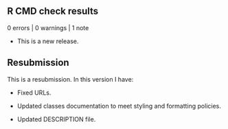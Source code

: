 ## R CMD check results

0 errors | 0 warnings | 1 note

* This is a new release.

## Resubmission
This is a resubmission. In this version I have:

* Fixed URLs.

* Updated classes documentation to meet styling and formatting policies.

* Updated DESCRIPTION file.
